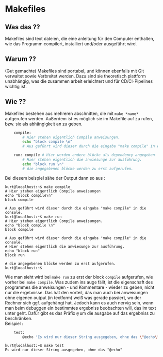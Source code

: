 # Makefiles

## Was das ??

Makefiles sind text dateien, die eine anleitung für den Computer enthalten, wie 
das Programm compilert, installiert und/oder ausgeführt wird. 

## Warum ??

(Gut gemachte) Makefiles sind portabel, und können ebenfalls mit Git verwaltet 
sowie Verbreitet werden. Dazu sind sie theoretisch plattform unabhängig, was die 
zusammen arbeit erleichtert und für CD/CI-Pipelines wichtig ist.

## Wie ??

Makefiles bestehen aus mehreren abschnitten, die mit  `make *name*` aufgerufen 
werden. Außerdem ist es möglich sie im Makefile auf zu rufen, bzw. sie als 
abhängigkeit an zu geben.
```bash
    compile:
        # Hier stehen eigentlich Compile anweisungen.
        echo "block compile \n"
        # Aus geführt wird dieser durch die eingaba "make compile" in die console.

    run: compile # Hier werden andere blöcke als dependency angegeben
        # Hier stehen eigentlich die anwiesunge zur ausführung.
        echo "block run \n"
        # die angegebenen blöcke werden zu erst aufgerufen.
```
Bei diesem beispiel sähe der Output dann so aus :
```
kurt@localhost:~$ make compile
# Hier stehen eigentlich Compile anweisungen
echo "block compile\n"     
block compile 

# Aus geführt wird dieser durch die eingaba "make compile" in die console.
kurt@localhost:~$ make run
# Hier stehen eigentlich Compile anweisungen.
echo "block compile \n"
block compile

# Aus geführt wird dieser durch die eingaba "make compile" in die console.
# Hier stehen eigentlich die anwiesunge zur ausführung.
echo "block run"
block run

# die angegebenen blöcke werden zu erst aufgerufen.
kurt@localhost:~$   
```
Wie man sieht wird bei `make run` zu erst der block `compile` aufgerufen, wie vorher bei `make compile`.
Was zudem ins auge fällt, ist die eigenschaft des programmes die anweisungen -
und Kommentare - wieder zu geben, nicht nur die ergebnisse. Das hat den vorteil,
das man auch bei anweisungen ohne eigenen output (in textform) weiß was gerade 
passiert, wo der Rechner sich ggf. aufgehängt hat. Jedoch kann es auch nervig 
sein, wenn man beim debuggen ein bestimmtes ergebniss beobachten will, das im 
text unter geht. Dafür gibt es das Präfix `@` um die ausgabe auf das ergebniss zu
beschränken.  
Beispiel :
```bash
    test:
        @echo "Es wird nur dieser String ausgegeben, ohne das \"@echo\""
```
```
kurt@localhost:~$ make test
Es wird nur dieser String ausgegeben, ohne das "@echo"
```